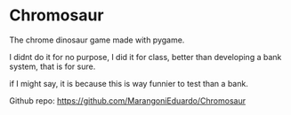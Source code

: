 # Chromosaur
The chrome dinosaur game made with pygame.

I didnt do it for no purpose, I did it for class, better than developing a bank system, that is for sure.

if I might say, it is because this is way funnier to test than a bank.

Github repo: https://github.com/MarangoniEduardo/Chromosaur
